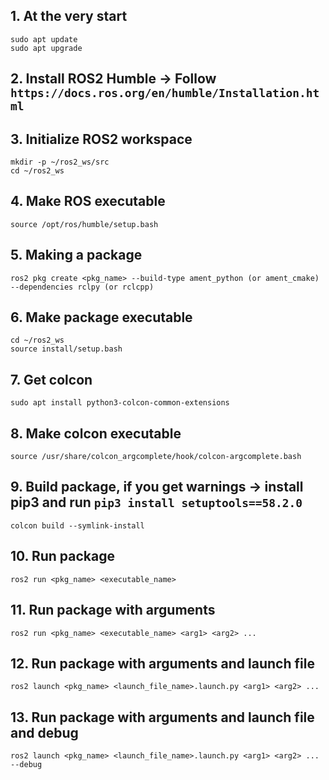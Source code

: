 ## 1. At the very start
```
sudo apt update
sudo apt upgrade
```
## 2. Install ROS2 Humble -> Follow `https://docs.ros.org/en/humble/Installation.html`
## 3. Initialize ROS2 workspace
```
mkdir -p ~/ros2_ws/src
cd ~/ros2_ws
```
## 4. Make ROS executable
```
source /opt/ros/humble/setup.bash
```
## 5. Making a package
```
ros2 pkg create <pkg_name> --build-type ament_python (or ament_cmake) --dependencies rclpy (or rclcpp)
```
## 6. Make package executable
```
cd ~/ros2_ws
source install/setup.bash
```
## 7. Get colcon
```
sudo apt install python3-colcon-common-extensions
```
## 8. Make colcon executable
```
source /usr/share/colcon_argcomplete/hook/colcon-argcomplete.bash
```
## 9. Build package, if you get warnings -> install pip3 and run `pip3 install setuptools==58.2.0`
```
colcon build --symlink-install
```
## 10. Run package
```
ros2 run <pkg_name> <executable_name>
```
## 11. Run package with arguments
```
ros2 run <pkg_name> <executable_name> <arg1> <arg2> ...
```
## 12. Run package with arguments and launch file
```
ros2 launch <pkg_name> <launch_file_name>.launch.py <arg1> <arg2> ...
```
## 13. Run package with arguments and launch file and debug
```
ros2 launch <pkg_name> <launch_file_name>.launch.py <arg1> <arg2> ... --debug
```